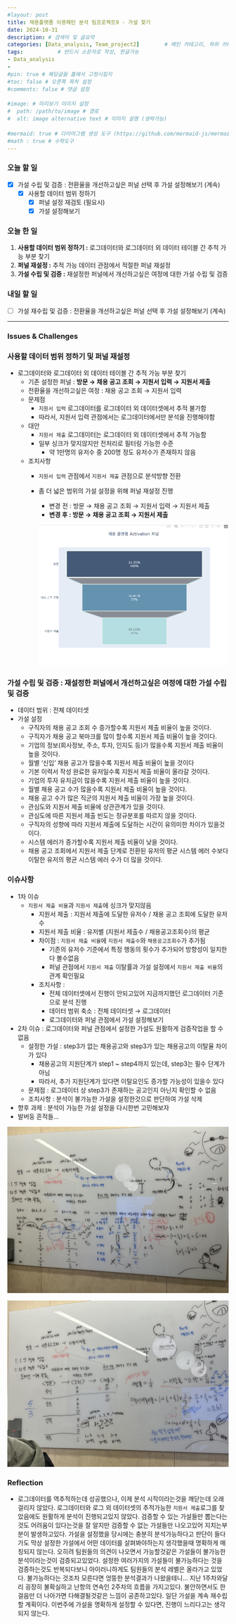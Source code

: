 ```yaml
---
#layout: post
title: 채용플랫폼 이용패턴 분석 팀프로젝트9 - 가설 찾기
date: 2024-10-31
description: # 검색어 및 글요약
categories: [Data_analysis, Team_project2]        # 메인 카테고리, 하위 카테고리(생략가능)
tags:           # 반드시 소문자로 작성, 한글가능
- Data_analysis
- 
#pin: true # 해당글을 홈에서 고정시킬지
#toc: false # 오른쪽 목차 설정
#comments: false # 댓글 설정

#image: # 미리보기 이미지 설정
#  path: /path/to/image # 경로
#  alt: image alternative text # 이미지 설명 (생략가능)

#mermaid: true # 다이어그램 생성 도구 (https://github.com/mermaid-js/mermaid)
#math : true # 수학도구
---
```


### 오늘 할 일

- [x]  가설 수립 및 검증 : 전환율을 개선하고싶은 퍼널 선택 후 가설 설정해보기 (계속)
    - [x]  사용할 데이터 범위 정하기
        - [x]  퍼널 설정 재검토 (필요시)
        - [x]  가설 설정해보기

### 오늘 한 일

1. **사용할 데이터 범위 정하기 :** 로그데이터와 로그데이터 외 데이터 테이블 간 추적 가능 부분 찾기
2. **퍼널 재설정 :** 추적 가능 데이터 관점에서 적절한 퍼널 재설정 
3. **가설 수립 및 검증 :** 재설정한 퍼널에서 개선하고싶은 여정에 대한 가설 수립 및 검증

### 내일 할 일

- [ ]  가설 재수립 및 검증 : 전환율을 개선하고싶은 퍼널 선택 후 가설 설정해보기 (계속)

---

### Issues & Challenges

### **사용할 데이터 범위 정하기 및 퍼널 재설정**

- 로그데이터와 로그데이터 외 데이터 테이블 간 추적 가능 부분 찾기
    - 기존 설정한 퍼널 : **방문 → 채용 공고 조회 → 지원서 입력 → 지원서 제출**
    - 전환율을 개선하고싶은 여정 : 채용 공고 조회 → 지원서 입력
    - 문제점
        - `지원서 입력` 로그데이터를 로그데이터 외 데이터셋에서 추적 불가함
        - 따라서, 지원서 입력 관점에서는 로그데이터에서만 분석을 진행해야함
    - 대안
        - `지원서 제출` 로그데이터는 로그데이터 외 데이터셋에서 추적 가능함
        - 일부 싱크가 맞지않지만 전처리로 필터링 가능한 수준
            - 약 1만명의 유저수 중 200명 정도 유저수가 존재하지 않음
    - 조치사항
        - `지원서 입력` 관점에서 `지원서 제출` 관점으로 분석방향 전환
        - 좀 더 넓은 범위의 가설 설정을 위해 퍼널 재설정 진행
            - 변경 전 : 방문 → 채용 공고 조회 → 지원서 입력 → 지원서 제출
            - **변경 후 : 방문 → 채용 공고 조회 → 지원서 제출**
            
            ![image.png](/assets/img/team_project2/2-9/1.png)
            

### **가설 수립 및 검증 :** 재설정한 퍼널에서 개선하고싶은 여정에 대한 가설 수립 및 검증

- 데이터 범위 : 전체 데이터셋
- 가설 설정
    - 구직자의 채용 공고 조회 수 증가할수록 지원서 제출 비율이 높을 것이다.
    - 구직자가 채용 공고 북마크를 많이 할수록 지원서 제출 비율이 높을 것이다.
    - 기업의 정보(회사정보, 주소, 투자, 인지도 등)가 많을수록 지원서 제출 비율이 높을 것이다.
    - 월별 ‘신입’ 채용 공고가 많을수록 지원서 제출 비율이 높을 것이다
    - 기본 이력서 작성 완료한 유저일수록 지원서 제출 비율이 올라갈 것이다.
    - 기업의 투자 유치금이 많을수록 지원서 제출 비율이 높을 것이다.
    - 월별 채용 공고 수가 많을수록 지원서 제출 비율이 높을 것이다.
    - 채용 공고 수가 많은 직군의 지원서 제출 비율이 가장 높을 것이다.
    - 관심도와 지원서 제출 비율에 상관관계가 있을 것이다.
    - 관심도에 따른 지원서 제출 빈도는 정규분포를 따르지 않을 것이다.
    - 구직자의 성향에 따라 지원서 제출에 도달하는 시간이 유의미한 차이가 있을것이다.
    - 시스템 에러가 증가할수록 지원서 제출 비율이 낮을 것이다.
    - 채용 공고 조회에서 지원서 제출 단계로 전환된 유저의 평균 시스템 에러 수보다 이탈한 유저의 평균 시스템 에러 수가 더 많을 것이다.

### 이슈사항

- 1차 이슈
    - `지원서 제출 비율`과 `지원서 제출`에 싱크가 맞지않음
        - 지원서 제출 : 지원서 제출에 도달한 유저수 / 채용 공고 조회에 도달한 유저수
        - 지원서 제출 비율 : 유저별 (지원서 제출수 / 채용공고조회수)의 평균
        - 차이점 : `지원서 제출 비율`에 `지원서 제출수`와 `채용공고조회수`가 추가됨
            - 기존의 유저수 기준에서 특정 행동의 횟수가 추가되어 방향성이 일치한다 볼수없음
            - 퍼널 관점에서 `지원서 제출` 이탈률과 가설 설정에서 `지원서 제출 비율`의 관계 확인필요
        - 조치사항 :
            - 전체 데이터셋에서 진행이 안되고있어 지금까지했던 로그데이터 기준으로 분석 진행
            - 데이터 범위 축소 : 전체 데이터셋 → 로그데이터
            - 로그데이터와 퍼널 관점에서 가설 설정해보기
- 2차 이슈 : 로그데이터와 퍼널 관점에서 설정한 가설도 원활하게 검증작업을 할 수 없음
    - 설정한 가설 : step3가 없는 채용공고와 step3가 있는 채용공고의 이탈율 차이가 있다
        - 채용공고의 지원단계가 step1 ~ step4까지 있는데, step3는 필수 단계가 아님
        - 따라서, 추가 지원단계가 있다면 이탈요인도 증가할 가능성이 있을수 있다
    - 문제점 : 로그데이터 상 step3가 존재하는 공고인지 아닌지 확인할 수 없음
    - 조치사항 : 분석이 불가능한 가설을 설정한것으로 판단하여 가설 삭제
- 향후 과제 : 분석이 가능한 가설 설정을 다시한번 고민해보자
- 발버둥 흔적들…

![2.jpg](/assets/img/team_project2/2-9//2.jpg)

![3.jpg](/assets/img/team_project2/2-9/3.jpg)

### Reflection

- 로그데이터를 역추적하는데 성공했으나, 이제 분석 시작이라는것을 깨닫는데 오래걸리지 않았다. 로그데이터와 로그 외 데이터셋의 추적가능한 `지원서 제출`로그를 찾았음에도 원활하게 분석이 진행되고있지 않았다. 검증할 수 있는 가설들만 뽑는다는것도 어려움이 있다는것을 잘 알지만 검증할 수 없는 가설들만 나오고있어 지치는부분이 발생하고있다. 가설을 설정했을 당시에는 충분히 분석가능하다고 판단이 들다가도 막상 설정한 가설에서 어떤 데이터를 살펴봐야하는지 생각했을때 명확하게 매칭되지 않는다. 오히려 팀원들의 의견이 나오면서 가능할것같은 가설들이 불가능한 분석이라는것이 검증되고있었다. 설정한 여러가지의 가설들이 불가능하다는 것을 검증하는것도 반복되다보니 아이러니하게도 팀원들의 분석 레벨은 올라가고 있었다. 불가능하다는 것조차 모른다면 엉뚱한 분석결과가 나왔을테니… 지난 1주차와달리 굉장히 불확실하고 난항의 연속인 2주차의 흐름을 가지고있다. 불안하면서도 한걸음만 더 나아가면 다해결될것같은 느낌이 공존하고있다. 일단 가설을 계속 재수립할 계획이다. 이번주에 가설을 명확하게 설정할 수 있다면, 진행이 느리다고는 생각되지 않는다.